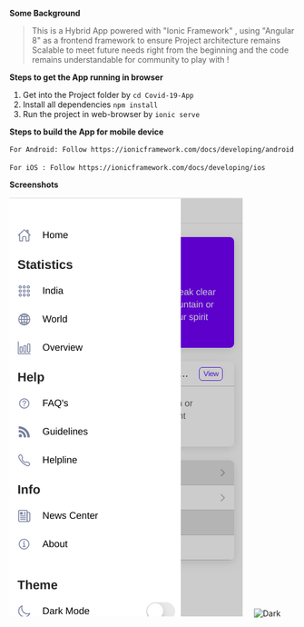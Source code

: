 **Some Background** 

> This is a Hybrid App powered with "Ionic Framework" , using "Angular
> 8" as a frontend framework to ensure  Project architecture remains Scalable to meet future needs right from the beginning and the code remains understandable for community to play with !

**Steps to get the App running in browser**

 1. Get into the Project folder by `cd Covid-19-App`
 2. Install all dependencies `npm install`
 3. Run the project in web-browser by `ionic serve`

**Steps to build the App for mobile device**

    For Android: Follow https://ionicframework.com/docs/developing/android	  
                                                                                         
    For iOS : Follow https://ionicframework.com/docs/developing/ios
    
**Screenshots**

![Light](Screenshots/light.png)&nbsp;&nbsp;&nbsp;&nbsp;&nbsp;![Dark](Screenshots/dark.png)

